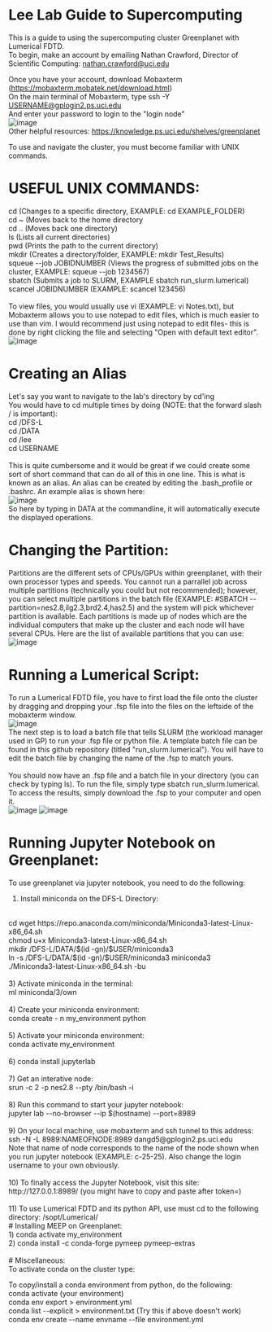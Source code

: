 # Lee Lab Guide to Supercomputing
This is a guide to using the supercomputing cluster Greenplanet with Lumerical FDTD.<br />
To begin, make an account by emailing Nathan Crawford, Director of Scientific Computing: nathan.crawford@uci.edu<br />

Once you have your account, download Mobaxterm (https://mobaxterm.mobatek.net/download.html)<br />
On the main terminal of Mobaxterm, type ssh -Y USERNAME@gplogin2.ps.uci.edu<br />
And enter your password to login to the "login node"<br />
![image](https://github.com/Howard-Lee-Nanophotonics-Lab/Lee-Lab-Guide-to-Supercomputing/assets/104177475/45e04dc0-5c9f-4bcf-a8ad-4af6ffd713e7)
<br />
Other helpful resources: https://knowledge.ps.uci.edu/shelves/greenplanet

To use and navigate the cluster, you must become familiar with UNIX commands.<br />

# USEFUL UNIX COMMANDS:<br />
cd (Changes to a specific directory, EXAMPLE: cd EXAMPLE_FOLDER)<br />
cd ~ (Moves back to the home directory<br />
cd .. (Moves back one directory)<br />
ls (Lists all current directories)<br />
pwd (Prints the path to the current directory)<br />
mkdir (Creates a directory/folder, EXAMPLE: mkdir Test_Results)<br />
squeue --job JOBIDNUMBER (Views the progress of submitted jobs on the cluster, EXAMPLE: squeue --job 1234567)<br />
sbatch (Submits a job to SLURM, EXAMPLE sbatch run_slurm.lumerical)<br />
scancel JOBIDNUMBER (EXAMPLE: scancel 123456) 
<br />
<br />
To view files, you would usually use vi (EXAMPLE: vi Notes.txt), but Mobaxterm allows you to use notepad to edit files, which is much easier to use than vim. I would recommend just using notepad to edit files- this is done by right clicking the file and selecting "Open with default text editor". 
<br />
![image](https://github.com/Howard-Lee-Nanophotonics-Lab/Lee-Lab-Guide-to-Supercomputing/assets/104177475/6dda874d-4997-4ae6-a932-3fb767f8f358)
# Creating an Alias
Let's say you want to navigate to the lab's directory by cd'ing <br />
You would have to cd multiple times by doing (NOTE: that the forward slash / is important): <br />
cd /DFS-L <br />
cd /DATA <br />
cd /lee <br />
cd USERNAME <br />
<br />
This is quite cumbersome and it would be great if we could create some sort of short command that can do all of this in one line. This is what is known as an alias. An alias can be created by editing the .bash_profile or .bashrc. An example alias is shown here:
<br />
![image](https://github.com/Howard-Lee-Nanophotonics-Lab/Lee-Lab-Guide-to-Supercomputing/assets/104177475/0cc81a76-0a0f-4b36-9898-31d91a5d5e38)
<br />
So here by typing in DATA at the commandline, it will automatically execute the displayed operations.
<br />

# Changing the Partition:<br />
Partitions are the different sets of CPUs/GPUs within greenplanet, with their own processor types and speeds. You cannot run a parrallel job across multiple partitions (technically you could but not recommended); however, you can select multiple partitions in the batch file (EXAMPLE: #SBATCH --partition=nes2.8,ilg2.3,brd2.4,has2.5) and the system will pick whichever partition is available. Each partitions is made up of nodes which are the individual computers that make up the cluster and each node will have several CPUs. Here are the list of available partitions that you can use:<br />
![image](https://github.com/Howard-Lee-Nanophotonics-Lab/Lee-Lab-Guide-to-Supercomputing/assets/104177475/b94e3d9c-034a-44cd-aeaa-2e9835491756)<br />

# Running a Lumerical Script:<br />
To run a Lumerical FDTD file, you have to first load the file onto the cluster by dragging and dropping your .fsp file into the files on the leftside of the mobaxterm window.<br />
![image](https://github.com/Howard-Lee-Nanophotonics-Lab/Lee-Lab-Guide-to-Supercomputing/assets/104177475/0ab554d9-ff81-411e-80ad-98d52ca5bb1e)<br />
The next step is to load a batch file that tells SLURM (the workload manager used in GP) to run your .fsp file or python file. A template batch file can be found in this github repository (titled "run_slurm.lumerical"). You will have to edit the batch file by changing the name of the .fsp to match yours.
<br />
<br />
You should now have an .fsp file and a batch file in your directory (you can check by typing ls).
To run the file, simply type sbatch run_slurm.lumerical. To access the results, simply download the .fsp to your computer and open it.
<br />
![image](https://github.com/Howard-Lee-Nanophotonics-Lab/Lee-Lab-Guide-to-Supercomputing/assets/104177475/b035ee84-e5a6-4eea-b54e-8cf09e72c3e1)
![image](https://github.com/Howard-Lee-Nanophotonics-Lab/Lee-Lab-Guide-to-Supercomputing/assets/104177475/927e3e51-83ec-4fba-a8d8-4e3f32f62c67)
# Running Jupyter Notebook on Greenplanet:<br />
To use greenplanet via jupyter notebook, you need to do the following: <br />
1) Install miniconda on the DFS-L Directory:
<br />
cd wget https://repo.anaconda.com/miniconda/Miniconda3-latest-Linux-x86_64.sh <br />
chmod u+x Miniconda3-latest-Linux-x86_64.sh <br />
mkdir /DFS-L/DATA/$(id -gn)/$USER/miniconda3 <br />
ln -s /DFS-L/DATA/$(id -gn)/$USER/miniconda3 miniconda3 <br />
./Miniconda3-latest-Linux-x86_64.sh -bu <br />
<br />
3) Activate miniconda in the terminal:<br />
ml miniconda/3/own<br />
<br />
4) Create your miniconda environment:<br />
conda create - n my_environment python<br />
<br />
5) Activate your miniconda environment:<br />
conda activate my_environment<br />
<br />
6) conda install jupyterlab<br />
<br />
7) Get an interative node:<br />
srun -c 2 -p nes2.8 --pty /bin/bash -i <br />
<br />
8) Run this command to start your jupyter notebook:<br />
jupyter lab --no-browser --ip $(hostname) --port=8989 <br />
<br />
9) On your local machine, use mobaxterm and ssh tunnel to this address: <br />
ssh -N -L 8989:NAMEOFNODE:8989 dangd5@gplogin2.ps.uci.edu <br />
Note that name of node corresponds to the name of the node shown when you run jupyter notebook (EXAMPLE: c-25-25). Also change the login username to your own obviously.<br />
<br />
10) To finally access the Jupyter Notebook, visit this site: http://127.0.0.1:8989/ (you might have to copy and paste after token=)<br />
<br />
11) To use Lumerical FDTD and its python API, use must cd to the following directory: /sopt/Lumerical/
<br />
# Installing MEEP on Greenplanet: <br />
1) conda activate my_environment <br />
2) conda install -c conda-forge pymeep pymeep-extras <br />
<br />
# Miscellaneous:<br />
To activate conda on the cluster type: <br />

To copy/install a conda environment from python, do the following:<br />
conda activate (your environment)<br />
conda env export > environment.yml<br />
conda list --explicit > environment.txt (Try this if above doesn't work)<br />
conda env create --name envname --file environment.yml <br />



